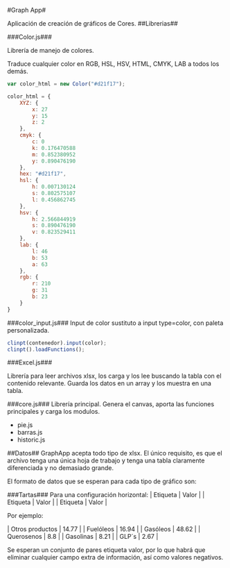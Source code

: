 #Graph App#

Aplicación de creación de gráficos de Cores.
##Librerias##

###Color.js###

Librería de manejo de colores.

Traduce cualquier color en RGB, HSL, HSV, HTML, CMYK, LAB a todos los demás.

```JavaScript
var color_html = new Color("#d21f17");

color_html = {
    XYZ: {
        x: 27
        y: 15
        z: 2
    },
    cmyk: {
        c: 0
        k: 0.176470588
        m: 0.852380952
        y: 0.890476190
    },
    hex: "#d21f17",
    hsl: {
        h: 0.007130124
        s: 0.802575107
        l: 0.456862745
    },
    hsv: {
        h: 2.566844919
        s: 0.890476190
        v: 0.823529411
    },
    lab: {
        l: 46
        b: 53
        a: 63
    },
    rgb: {
        r: 210
        g: 31
        b: 23
    }
}
```

###color_input.js###
Input de color sustituto a input type=color, con paleta personalizada.

```JavaScript
clinpt(contenedor).input(color);
clinpt().loadFunctions();
```
###Excel.js###

Librería para leer archivos xlsx, los carga y los lee buscando la tabla con el contenido relevante.
Guarda los datos en un array y los muestra en una tabla.


###core.js###
Librería principal.
Genera el canvas, aporta las funciones principales y carga los modulos.

* pie.js
* barras.js
* historic.js

##Datos##
GraphApp acepta todo tipo de xlsx.
El único requisito, es que el archivo tenga una única hoja de trabajo y tenga una tabla claramente diferenciada y no demasiado grande.

El formato de datos que se esperan para cada tipo de gráfico son:

###Tartas###
Para una configuración horizontal:
| Etiqueta | Valor |
| Etiqueta | Valor |
| Etiqueta | Valor |

Por ejemplo:

| Otros productos  | 14.77  |
| Fuelóleos  | 16.94  |
| Gasóleos  | 48.62  |
| Querosenos  | 8.8  |
| Gasolinas  | 8.21  |
| GLP´s  | 2.67  |

Se esperan un conjunto de pares etiqueta valor, por lo que habrá que eliminar cualquier campo extra de información, así como valores negativos.


